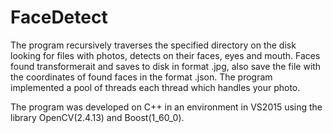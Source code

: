 # FaceDetect
The program recursively traverses the specified directory on the disk looking for files with photos, detects on their faces, 
eyes and mouth. Faces found transformerait and saves to disk in format .jpg, also save the file with the coordinates of found
faces in the format .json. The program implemented a pool of threads each thread which handles your photo.


The program was developed on C++ in an environment in VS2015 using the library OpenCV(2.4.13) and Boost(1_60_0).
